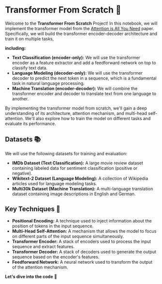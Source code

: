 # Transformer From Scratch 🤖

Welcome to the **Transformer From Scratch** Project! In this notebook, we will implement the transformer model from the [Attention is All You Need](https://arxiv.org/abs/1706.03762) paper. Specifically, we will build the transformer encoder-decoder architecture and train it on multiple tasks,

**including:**

- **Text Classification (encoder-only):** We will use the transformer encoder as a feature extractor and add a feedforward network on top to classify text data.
- **Language Modeling (decoder-only):** We will use the transformer decoder to predict the next token in a sequence, which is a fundamental task in natural language processing.
- **Machine Translation (encoder-decoder):** We will combine the transformer encoder and decoder to translate text from one language to another.

By implementing the transformer model from scratch, we'll gain a deep understanding of its architecture, attention mechanism, and multi-head self-attention. We'll also explore how to train the model on different tasks and evaluate its performance.

## Datasets 📚

We will use the following datasets for training and evaluation:

- **IMDb Dataset (Text Classification):** A large movie review dataset containing labeled data for sentiment classification (positive or negative).
- **Wikitext-2 Dataset (Language Modeling):** A collection of Wikipedia articles used for language modeling tasks.
- **Multi30k Dataset (Machine Translation):** A multi-language translation dataset containing image descriptions in English and German.

## Key Techniques 🔧

- **Positional Encoding:** A technique used to inject information about the position of tokens in the input sequence.
- **Multi-Head Self-Attention:** A mechanism that allows the model to focus on different parts of the input sequence simultaneously.
- **Transformer Encoder:** A stack of encoders used to process the input sequence and extract features.
- **Transformer Decoder:** A stack of decoders used to generate the output sequence based on the encoder's features.
- **Feedforward Network:** A neural network used to transform the output of the attention mechanism.

**Let's dive into the code** 📔
